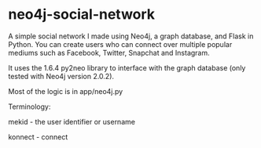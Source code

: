 # neo4j-social-network
A simple social network I made using Neo4j, a graph database, and Flask in Python. You can create users who can connect over multiple popular mediums such as Facebook, Twitter, Snapchat and Instagram.

It uses the 1.6.4 py2neo library to interface with the graph database (only tested with Neo4j version 2.0.2).

Most of the logic is in app/neo4j.py

Terminology:

mekid - the user identifier or username

konnect - connect
